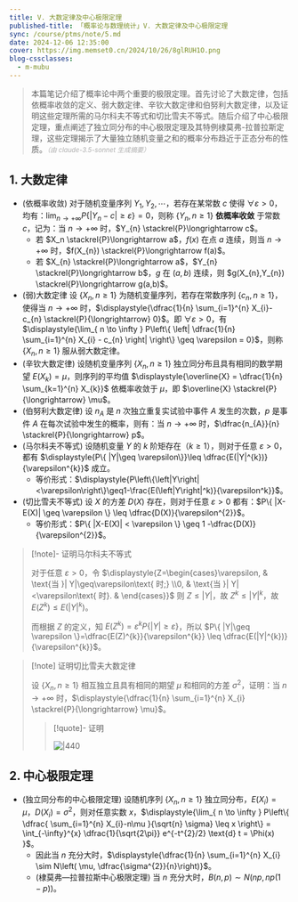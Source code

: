 ```yaml
---
title: V. 大数定律及中心极限定理
published-title: 「概率论与数理统计」V. 大数定律及中心极限定理
sync: /course/ptms/note/5.md
date: 2024-12-06 12:35:00
cover: https://img.memset0.cn/2024/10/26/8glRUH1O.png
blog-cssclasses:
  - m-mubu
---
```


> 本篇笔记介绍了概率论中两个重要的极限定理。首先讨论了大数定律，包括依概率收敛的定义、弱大数定律、辛钦大数定律和伯努利大数定律，以及证明这些定理所需的马尔科夫不等式和切比雪夫不等式。随后介绍了中心极限定理，重点阐述了独立同分布的中心极限定理及其特例棣莫弗-拉普拉斯定理，这些定理揭示了大量独立随机变量之和的概率分布趋近于正态分布的性质。<small style="font-style: italic; opacity: 0.5">（由 claude-3.5-sonnet 生成摘要）</small>

<!-- more -->

## 1. 大数定律

- <span class="m-definition">(依概率收敛)</span> 对于随机变量序列 $Y_{1},Y_{2},\cdots$，若存在某常数 $c$ 使得 $\forall \varepsilon>0$，均有：$\displaystyle{\lim_{ n \to +\infty } P\left\{ \left| Y_{n}-c \right| \geq \varepsilon \right\}} = 0$，则称 $\{ Y_{n},n\geq1 \}$ **依概率收敛** 于常数 $c$，记为：当 $n\to+\infty$ 时，$Y_{n} \stackrel{P}\longrightarrow c$。
    - <span class="m-proposition"></span> 若 $X_n \stackrel{P}\longrightarrow a$，$f(x)$ 在点 $a$ 连续，则当 $n\to+\infty$ 时，$f(X_{n}) \stackrel{P}\longrightarrow f(a)$。
    - <span class="m-proposition"></span> 若 $X_{n} \stackrel{P}\longrightarrow a$，$Y_{n} \stackrel{P}\longrightarrow b$，$g$ 在 $(a,b)$ 连续，则 $g(X_{n},Y_{n}) \stackrel{P}\longrightarrow g(a,b)$。
- <span class="m-theorem">(弱)大数定律</span> 设 $\{ X_{n},n\geq1 \}$ 为随机变量序列，若存在常数序列 $\{ c_{n},n\geq1 \}$，使得当 $n\to+\infty$ 时，$\displaystyle{\dfrac{1}{n} \sum_{i=1}^{n} X_{i}-c_{n} \stackrel{P}{\longrightarrow} 0}$。即 $\forall \varepsilon>0$，有 $\displaystyle{\lim_{ n \to \infty } P\left\{ \left| \dfrac{1}{n} \sum_{i=1}^{n} X_{i} - c_{n} \right| \right\} \geq \varepsilon = 0}$，则称 $\{ X_{n},n\geq1 \}$ 服从弱大数定律。
- <span class="m-theorem">(辛钦大数定律)</span> 设随机变量序列 $\{ X_{n},n\geq1 \}$ 独立同分布且具有相同的数学期望 $E(X_{k})=\mu$，则序列的平均值 $\displaystyle{\overline{X} = \dfrac{1}{n} \sum_{k=1}^{n} X_{k}}$ 依概率收敛于 $\mu$，即 $\overline{X} \stackrel{P}{\longrightarrow} \mu$。
- <span class="m-theorem">(伯努利大数定律)</span> 设 $n_{A}$ 是 $n$ 次独立重复实试验中事件 $A$ 发生的次数，$p$ 是事件 $A$ 在每次试验中发生的概率，则有：当 $n\to+\infty$ 时，$\dfrac{n_{A}}{n} \stackrel{P}{\longrightarrow} p$。
- <span class="m-theorem">(马尔科夫不等式)</span> 设随机变量 $Y$ 的 $k$ 阶矩存在（$k\geq1$），则对于任意 $\varepsilon>0$，都有 $\displaystyle{P\{ |Y|\geq \varepsilon\}}\leq \dfrac{E(|Y|^{k})}{\varepsilon^{k}}$ 成立。
    - 等价形式：$\displaystyle{P\left\{\left|Y\right|<\varepsilon\right\}\geq1-\frac{E(\left|Y\right|^k)}{\varepsilon^k}}$。
- <span class="m-theorem">(切比雪夫不等式)</span> 设 $X$ 的方差 $D(X)$ 存在，则对于任意 $\varepsilon>0$ 都有：$P\{ |X-E(X)| \geq \varepsilon \} \leq \dfrac{D(X)}{\varepsilon^{2}}$。
    - 等价形式：$P\{ |X-E(X)| < \varepsilon \} \geq 1 -\dfrac{D(X)}{\varepsilon^{2}}$。

> [!note]- 证明马尔科夫不等式
>
> 对于任意 $\varepsilon>0$，令 $\displaystyle{Z=\begin{cases}\varepsilon, & \text{当 }| Y|\geq\varepsilon\text{ 时;} \\0, & \text{当 }| Y|<\varepsilon\text{ 时}. & \end{cases}}$ 则 $Z\leq |Y|$，故 $Z^{k}\leq|Y|^{k}$，故 $E(Z^{k})\leq E(|Y|^{k})$。
>
> 而根据 $Z$ 的定义，知 $E(Z^{k}) = \varepsilon^{k} P\{ |Y|\geq \varepsilon \}$，所以 $P\{ |Y|\geq \varepsilon \}=\dfrac{E(Z)^{k}}{\varepsilon^{k}} \leq \dfrac{E(|Y|^{k})}{\varepsilon^{k}}$。

> [!note] 证明切比雪夫大数定律
>
> 设 $\{ X_{n},n\geq1 \}$ 相互独立且具有相同的期望 $\mu$ 和相同的方差 $\sigma^{2}$，证明：当 $n\to+\infty$ 时，$\displaystyle{\dfrac{1}{n} \sum_{i=1}^{n} X_{i} \stackrel{P}{\longrightarrow} \mu}$。
>
> > [!quote]- 证明
> >
> > ![|440](https://img.memset0.cn/2024/12/06/fz4wv1br.png)

## 2. 中心极限定理

- <span class="m-theorem">(独立同分布的中心极限定理)</span> 设随机序列 $\{ X_{n},n\geq1 \}$ 独立同分布，$E(X_{i})=\mu$，$D(X_{i})=\sigma^{2}$，则对任意实数 $x$，$\displaystyle{\lim_{ n \to \infty } P\left\{ \dfrac{ \sum_{i=1}^{n} X_{i}-n\mu }{\sqrt{n} \sigma} \leq x \right\} = \int_{-\infty}^{x} \dfrac{1}{\sqrt{2\pi}} e^{-t^{2}/2} \text{d}  t = \Phi(x) }$。
    - 因此当 $n$ 充分大时，$\displaystyle{\dfrac{1}{n} \sum_{i=1}^{n} X_{i} \sim  N\left( \mu,  \dfrac{\sigma^{2}}{n}\right)}$。
    - <span class="m-theorem">(棣莫弗—拉普拉斯中心极限定理)</span> 当 $n$ 充分大时，$B(n,p) \sim N(np,np(1-p))$。
